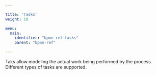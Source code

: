 ```yaml
---

title: 'Tasks'
weight: 10

menu:
  main:
    identifier: "bpmn-ref-tasks"
    parent: "bpmn-ref"

---
```


Taks allow modeling the actual work being performed by the process. Different types of tasks are supported.

